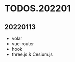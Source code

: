 # TODOS.202201

## 20220113

- volar
- vue-router
- hook
- three.js & Cesium.js

<!-- - 异步组件案例
- SFCs 模式案例
- ts interface 案例
- 修复 VueCesium 不渲染的问题
- 代码格式化相关 prettier & husky
- 添加路由 & 菜单组件
- 页面和组件分类整理 -->
